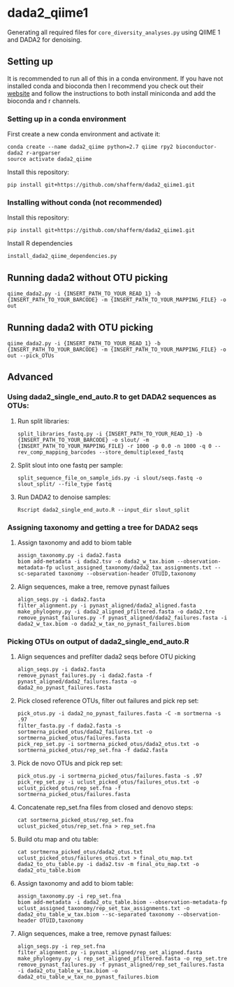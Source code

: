 # dada2_qiime1
Generating all required files for `core_diversity_analyses.py` using QIIME 1 and DADA2 for denoising.

## Setting up
It is recommended to run all of this in a conda environment. If you have not installed conda and bioconda then I recommend you check out their [website](https://bioconda.github.io/) and follow the instructions to both install miniconda and add the bioconda and r channels.

### Setting up in a conda environment
First create a new conda environment and activate it:

```
conda create --name dada2_qiime python=2.7 qiime rpy2 bioconductor-dada2 r-argparser
source activate dada2_qiime
``` 

Install this repository:
```
pip install git+https://github.com/shafferm/dada2_qiime1.git
```

### Installing without conda (not recommended)
Install this repository:
```
pip install git+https://github.com/shafferm/dada2_qiime1.git
```

Install R dependencies
```
install_dada2_qiime_dependencies.py
```

## Running dada2 without OTU picking
```
qiime_dada2.py -i {INSERT_PATH_TO_YOUR_READ_1} -b {INSERT_PATH_TO_YOUR_BARCODE} -m {INSERT_PATH_TO_YOUR_MAPPING_FILE} -o out
```

## Running dada2 with OTU picking
```
qiime_dada2.py -i {INSERT_PATH_TO_YOUR_READ_1} -b {INSERT_PATH_TO_YOUR_BARCODE} -m {INSERT_PATH_TO_YOUR_MAPPING_FILE} -o out --pick_OTUs
```

## Advanced
### Using dada2\_single\_end_auto.R to get DADA2 sequences as OTUs:
1. Run split libraries:
	```
	split_libraries_fastq.py -i {INSERT_PATH_TO_YOUR_READ_1} -b {INSERT_PATH_TO_YOUR_BARCODE} -o slout/ -m {INSERT_PATH_TO_YOUR_MAPPING_FILE} -r 1000 -p 0.0 -n 1000 -q 0 --rev_comp_mapping_barcodes --store_demultiplexed_fastq
	```
2. Split slout into one fastq per sample:
	```
	split_sequence_file_on_sample_ids.py -i slout/seqs.fastq -o slout_split/ --file_type fastq
	```
3. Run DADA2 to denoise samples:
	```
	Rscript dada2_single_end_auto.R --input_dir slout_split
	```

### Assigning taxonomy and getting a tree for DADA2 seqs
1. Assign taxonomy and add to biom table
	```
	assign_taxonomy.py -i dada2.fasta
	biom add-metadata -i dada2.tsv -o dada2_w_tax.biom --observation-metadata-fp uclust_assigned_taxonomy/dada2_tax_assignments.txt --sc-separated taxonomy --observation-header OTUID,taxonomy
	```
2. Align sequences, make a tree, remove pynast failues
	```
	align_seqs.py -i dada2.fasta
	filter_alignment.py -i pynast_aligned/dada2_aligned.fasta
	make_phylogeny.py -i dada2_aligned_pfiltered.fasta -o dada2.tre
	remove_pynast_failures.py -f pynast_aligned/dada2_failures.fasta -i dada2_w_tax.biom -o dada2_w_tax_no_pynast_failures.biom
	```

### Picking OTUs on output of dada2\_single\_end_auto.R
1. Align sequences and prefilter dada2 seqs before OTU picking
    ```
    align_seqs.py -i dada2.fasta
    remove_pynast_failures.py -i dada2.fasta -f pynast_aligned/dada2_failures.fasta -o dada2_no_pynast_failures.fasta
    ```

2. Pick closed reference OTUs, filter out failures and pick rep set:
	```
	pick_otus.py -i dada2_no_pynast_failures.fasta -C -m sortmerna -s .97
	filter_fasta.py -f dada2.fasta -s sortmerna_picked_otus/dada2_failures.txt -o sortmerna_picked_otus/failures.fasta
	pick_rep_set.py -i sortmerna_picked_otus/dada2_otus.txt -o sortmerna_picked_otus/rep_set.fna -f dada2.fasta
	```

3. Pick de novo OTUs and pick rep set:
	```
	pick_otus.py -i sortmerna_picked_otus/failures.fasta -s .97
	pick_rep_set.py -i uclust_picked_otus/failures_otus.txt -o uclust_picked_otus/rep_set.fna -f sortmerna_picked_otus/failures.fasta
	```

4. Concatenate rep_set.fna files from closed and denovo steps:
	```
	cat sortmerna_picked_otus/rep_set.fna uclust_picked_otus/rep_set.fna > rep_set.fna
	```

5. Build otu map and otu table:
	```
	cat sortmerna_picked_otus/dada2_otus.txt uclust_picked_otus/failures_otus.txt > final_otu_map.txt
	dada2_to_otu_table.py -i dada2.tsv -m final_otu_map.txt -o dada2_otu_table.biom
	```

6. Assign taxonomy and add to biom table:
	```
	assign_taxonomy.py -i rep_set.fna
	biom add-metadata -i dada2_otu_table.biom --observation-metadata-fp uclust_assigned_taxonomy/rep_set_tax_assignments.txt -o dada2_otu_table_w_tax.biom --sc-separated taxonomy --observation-header OTUID,taxonomy
	```

7. Align sequences, make a tree, remove pynast failues:
	```
	align_seqs.py -i rep_set.fna
	filter_alignment.py -i pynast_aligned/rep_set_aligned.fasta
	make_phylogeny.py -i rep_set_aligned_pfiltered.fasta -o rep_set.tre
	remove_pynast_failures.py -f pynast_aligned/rep_set_failures.fasta -i dada2_otu_table_w_tax.biom -o dada2_otu_table_w_tax_no_pynast_failures.biom
	```
